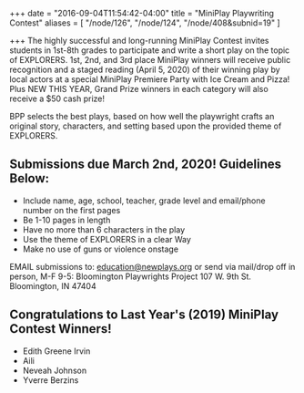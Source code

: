 +++
date = "2016-09-04T11:54:42-04:00"
title = "MiniPlay Playwriting Contest"
aliases = [
    "/node/126",
    "/node/124",
    "/node/408&subnid=19"
]

+++
The highly successful and long-running MiniPlay Contest invites students in 1st-8th grades to participate and write a short play on the topic of EXPLORERS. 1st, 2nd, and 3rd place MiniPlay winners will receive public recognition and a staged reading (April 5, 2020) of their winning play by local actors at a special MiniPlay Premiere Party with Ice Cream and Pizza! Plus NEW THIS YEAR, Grand Prize winners in each category will also receive a $50 cash prize!

BPP selects the best plays, based on how well the playwright crafts an original story, characters, and setting based upon the provided theme of EXPLORERS.

## Submissions due March 2nd, 2020! Guidelines Below:
* Include name, age, school, teacher, grade level and email/phone number on the first pages
* Be 1-10 pages in length
* Have no more than 6 characters in the play
* Use the theme of EXPLORERS in a clear Way
* Make no use of guns or violence onstage

EMAIL submissions to: education@newplays.org or send via mail/drop off in person, M-F 9-5:
Bloomington Playwrights Project
107 W. 9th St.
Bloomington, IN 47404


## Congratulations to Last Year's (2019) MiniPlay Contest Winners!

* Edith Greene Irvin
* Aili
* Neveah Johnson
* Yverre Berzins
